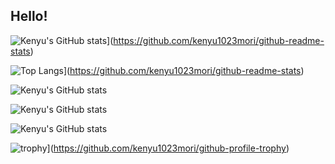 ## Hello!

![Kenyu's GitHub stats](https://github-readme-stats-y3l2.vercel.app/api?username=kenyu1023mori&exclude_repo=github-readme-stats&count_private=true&show_icons=true&theme=algolia)](https://github.com/kenyu1023mori/github-readme-stats)

![Top Langs](https://github-readme-stats-y3l2.vercel.app/api/top-langs/?username=kenyu1023mori&exclude_repo=github-readme-stats&thema=algolia)](https://github.com/kenyu1023mori/github-readme-stats)

![Kenyu's GitHub stats](http://github-profile-summary-cards.vercel.app/api/cards/profile-details?username=kenyu1023mori&theme=2077)

![Kenyu's GitHub stats](http://github-profile-summary-cards.vercel.app/api/cards/repos-per-language?username=kenyu1023mori&theme=2077)

![Kenyu's GitHub stats](http://github-profile-summary-cards.vercel.app/api/cards/most-commit-language?username=kenyu1023mori&theme=2077)

![trophy](https://github-profile-trophy.vercel.app/?username=kenyu1023mori&thema=onedark)](https://github.com/kenyu1023mori/github-profile-trophy)
